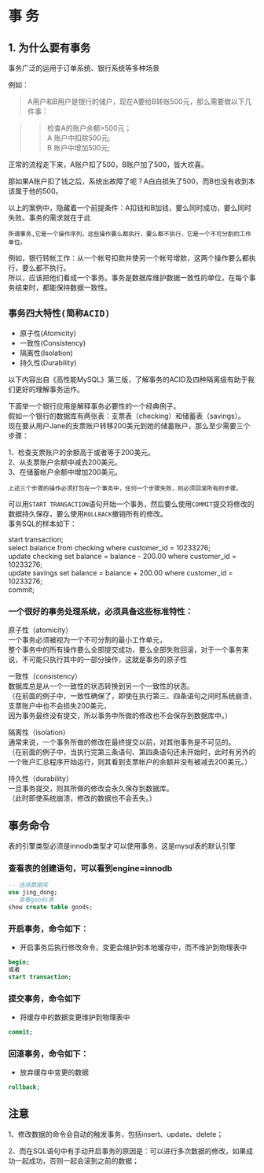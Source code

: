 事 务  
====
 
##  1. 为什么要有事务  
事务广泛的运用于订单系统、银行系统等多种场景  

例如：  
> A用户和B用户是银行的储户，现在A要给B转账500元，那么需要做以下几件事：

>> 检查A的账户余额>500元；  
>> A 账户中扣除500元;  
>> B 账户中增加500元;  

正常的流程走下来，A账户扣了500，B账户加了500，皆大欢喜。  

那如果A账户扣了钱之后，系统出故障了呢？A白白损失了500，而B也没有收到本该属于他的500。  

以上的案例中，隐藏着一个前提条件：A扣钱和B加钱，要么同时成功，要么同时失败。事务的需求就在于此  

`所谓事务,它是一个操作序列，这些操作要么都执行，要么都不执行，它是一个不可分割的工作单位。`  

例如，银行转帐工作：从一个帐号扣款并使另一个帐号增款，这两个操作要么都执行，要么都不执行。  
所以，应该把他们看成一个事务。事务是数据库维护数据一致性的单位，在每个事务结束时，都能保持数据一致性。  

## `事务四大特性(简称ACID)`  
- 原子性(Atomicity)  
- 一致性(Consistency)  
- 隔离性(Isolation)  
- 持久性(Durability)  

以下内容出自《高性能MySQL》第三版，了解事务的ACID及四种隔离级有助于我们更好的理解事务运作。  

下面举一个银行应用是解释事务必要性的一个经典例子。  
假如一个银行的数据库有两张表：支票表（checking）和储蓄表（savings）。  
现在要从用户Jane的支票账户转移200美元到她的储蓄账户，那么至少需要三个步骤：  

1、检查支票账户的余额高于或者等于200美元。  
2、从支票账户余额中减去200美元。  
3、在储蓄帐户余额中增加200美元。  

`上述三个步骤的操作必须打包在一个事务中，任何一个步骤失败，则必须回滚所有的步骤。`  

可以用`START TRANSACTION`语句开始一个事务，然后要么使用`COMMIT`提交将修改的数据持久保存，要么使用`ROLLBACK`撤销所有的修改。  
事务SQL的样本如下：   

start transaction;  
select balance from checking where customer_id = 10233276;  
update checking set balance = balance - 200.00 where customer_id = 10233276;  
update savings set balance = balance + 200.00 where customer_id = 10233276;  
commit;  

### 一个很好的事务处理系统，必须具备这些标准特性：  

原子性（atomicity）  
一个事务必须被视为一个不可分割的最小工作单元，  
整个事务中的所有操作要么全部提交成功，要么全部失败回滚，对于一个事务来说，不可能只执行其中的一部分操作，这就是事务的原子性

一致性（consistency）  
数据库总是从一个一致性的状态转换到另一个一致性的状态。  
（在前面的例子中，一致性确保了，即使在执行第三、四条语句之间时系统崩溃，支票账户中也不会损失200美元，  
因为事务最终没有提交，所以事务中所做的修改也不会保存到数据库中。）  

隔离性（isolation）  
通常来说，一个事务所做的修改在最终提交以前，对其他事务是不可见的。  
（在前面的例子中，当执行完第三条语句、第四条语句还未开始时，此时有另外的一个账户汇总程序开始运行，则其看到支票帐户的余额并没有被减去200美元。）  

持久性（durability）  
一旦事务提交，则其所做的修改会永久保存到数据库。  
（此时即使系统崩溃，修改的数据也不会丢失。）  

## 事务命令  
表的引擎类型必须是innodb类型才可以使用事务，这是mysql表的默认引擎  

### 查看表的创建语句，可以看到engine=innodb  
```SQL  
-- 选择数据库
use jing_dong;
-- 查看goods表
show create table goods;
```
### 开启事务，命令如下：  
- 开启事务后执行修改命令，变更会维护到本地缓存中，而不维护到物理表中  
```SQL  
begin;
或者
start transaction;  
```
### 提交事务，命令如下  
- 将缓存中的数据变更维护到物理表中  
```SQL    
commit;
```  

### 回滚事务，命令如下：  
- 放弃缓存中变更的数据  
```SQL  
rollback;  
```  

## 注意  
1、修改数据的命令会自动的触发事务，包括insert、update、delete；  

2、而在SQL语句中有手动开启事务的原因是：可以进行多次数据的修改，如果成功一起成功，否则一起会滚到之前的数据；  







